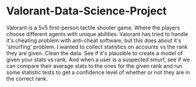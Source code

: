 # Valorant-Data-Science-Project
Valorant is a 5v5 first-person tactile shooter game. Where the players choose different agents with unique abilities. Valorant has tried to handle it's cheating problem with anti-cheat software, but this does about it's 'smurfing' problem. I wanted to collect statistics on accounts vs the rank they are given. Clean the data. See if it's plausible to create a model of given your stats vs rank. And when a user is a suspected smurf, see if we can compare their average stats to the ones for the given rank and run some statistic tests to get a confidence level of whether or not they are in the correct rank. 
